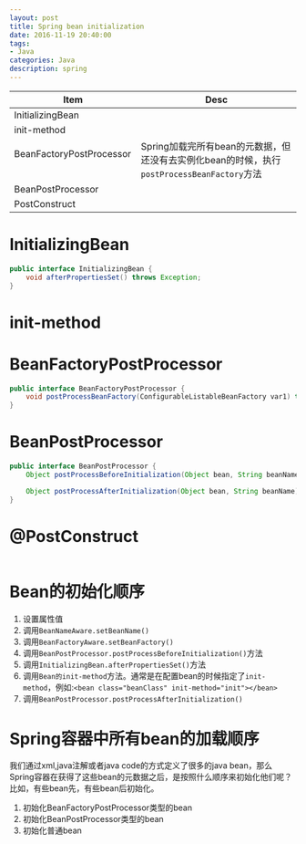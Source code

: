 ```yaml
---
layout: post
title: Spring bean initialization
date: 2016-11-19 20:40:00
tags:
- Java
categories: Java
description: spring
---
```


|      Item                   |                           Desc                                                       |
| --------------------------- | ------------------------------------------------------------------------------------ |
| InitializingBean            |                                                                                      |
| init-method                 |                                                                                      |
| BeanFactoryPostProcessor    | Spring加载完所有bean的元数据，但还没有去实例化bean的时候，执行`postProcessBeanFactory`方法    |
| BeanPostProcessor           |                                                                                      |
| PostConstruct               |                                                                                      |

# InitializingBean
```java
public interface InitializingBean {
    void afterPropertiesSet() throws Exception;
}
```

# init-method

# BeanFactoryPostProcessor
```java
public interface BeanFactoryPostProcessor {
    void postProcessBeanFactory(ConfigurableListableBeanFactory var1) throws BeansException;
}
```

# BeanPostProcessor
```java
public interface BeanPostProcessor {
	Object postProcessBeforeInitialization(Object bean, String beanName) throws BeansException;

	Object postProcessAfterInitialization(Object bean, String beanName) throws BeansException;
}
```

# @PostConstruct
```java

```


# Bean的初始化顺序
1. 设置属性值
2. 调用`BeanNameAware.setBeanName()`
3. 调用`BeanFactoryAware.setBeanFactory()`
4. 调用`BeanPostProcessor.postProcessBeforeInitialization()`方法
5. 调用`InitializingBean.afterPropertiesSet()`方法
6. 调用`Bean的init-method`方法。通常是在配置bean的时候指定了`init-method`，例如:`<bean class="beanClass" init-method="init"></bean>`
7. 调用`BeanPostProcessor.postProcessAfterInitialization()`






# Spring容器中所有bean的加载顺序
我们通过xml,java注解或者java code的方式定义了很多的java bean，那么Spring容器在获得了这些bean的元数据之后，是按照什么顺序来初始化他们呢？比如，有些bean先，有些bean后初始化。
1. 初始化BeanFactoryPostProcessor类型的bean
2. 初始化BeanPostProcessor类型的bean
3. 初始化普通bean






